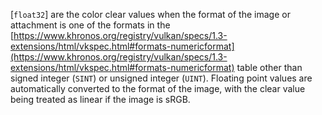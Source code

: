 [`float32`] are the color clear values when the format of the image or
attachment is one of the formats in the [https://www.khronos.org/registry/vulkan/specs/1.3-extensions/html/vkspec.html#formats-numericformat](https://www.khronos.org/registry/vulkan/specs/1.3-extensions/html/vkspec.html#formats-numericformat) table
other than signed integer (`SINT`) or unsigned integer (`UINT`).
Floating point values are automatically converted to the format of the
image, with the clear value being treated as linear if the image is
sRGB.